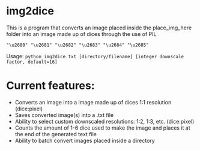 # img2dice
This is a program that converts an image placed inside the place_img_here folder into an image made up of dices through the use of PIL

`"\u2680" "\u2681" "\u2682" "\u2683" "\u2684" "\u2685"`

Usage:
`python img2dice.txt [directory/filename] [integer downscale factor, default=16]`

# Current features:
- Converts an image into a image made up of dices 1:1 resolution (dice:pixel)
- Saves converted image(s) into a .txt file
- Ability to select custom downscaled resolutions: 1:2, 1:3, etc. (dice:pixel)
- Counts the amount of 1-6 dice used to make the image and places it at the end of the generated text file
- Ability to batch convert images placed inside a directory

